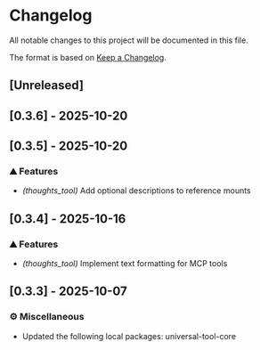 # Changelog
All notable changes to this project will be documented in this file.

The format is based on [Keep a Changelog](https://keepachangelog.com/en/1.0.0/).

## [Unreleased]
## [0.3.6] - 2025-10-20
## [0.3.5] - 2025-10-20

### ⛰️  Features
- *(thoughts_tool)* Add optional descriptions to reference mounts
## [0.3.4] - 2025-10-16

### ⛰️  Features
- *(thoughts_tool)* Implement text formatting for MCP tools

## [0.3.3] - 2025-10-07

### ⚙️  Miscellaneous
- Updated the following local packages: universal-tool-core
